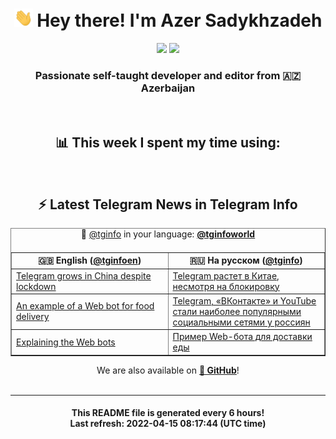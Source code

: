 <div align="center">
	<div>
		<h1>
      <img src="./assets/hi.gif" width="30px"> Hey there! I'm Azer Sadykhzadeh
    </h1>
    <img height="18" src="https://komarev.com/ghpvc/?username=sadykhzadeh&label=Views&color=2081c1&style=flat-square" />
		<a href="https://wakatime.com/@Azer"> <img height="18" src="https://wakatime.com/badge/user/f80ae27a-c328-426f-a381-bc84136e2dd6.svg" /> </a>
    <h3>
      Passionate self-taught developer and editor from 🇦🇿 Azerbaijan
    </h3>
  </div>
  <br>

<h2>📊 This week I spent my time using:</h2>

<!--START_SECTION:waka-->
<!--END_SECTION:waka-->

<br>

<h2>⚡️ Latest Telegram News in Telegram Info</h2>
  <table border>
		<tr>
			<th width="50%">🇬🇧 English (<a href="https://t.me/tginfoen">@tginfoen</a>)</th>
			<th>🇷🇺 На русском (<a href="https://t.me/tginfo">@tginfo</a>)</th>
		</tr>
		<caption>🚩 <a href="https://t.me/tginfo">@tginfo</a> in your language: <a href="https://t.me/tginfoworld"><b>@tginfoworld</b></a><caption/>
  <tr><td><a href="https://t.me/tginfoen/1381">Telegram grows in China despite lockdown</a></td>
    <td><a href="https://t.me/tginfo/3292">Telegram растет в Китае, несмотря на блокировку</a></td></tr><tr><td><a href="https://t.me/tginfoen/1380">An example of a Web bot for food delivery</a></td>
    <td><a href="https://t.me/tginfo/3291">Telegram, «ВКонтакте» и YouTube стали наиболее популярными социальными сетями у россиян</a></td></tr><tr><td><a href="https://t.me/tginfoen/1379">‍Explaining the Web bots</a></td>
    <td><a href="https://t.me/tginfo/3290">Пример Web-бота для доставки еды</a></td></tr>
</table>
We are also available on <a href="https://github.com/tginfo"><b>🐙 GitHub</b></a>!
</div>

<br>
<hr>
<h4 align="center">This README file is generated <b>every 6 hours</b>!</br>Last refresh: <b>2022-04-15 08:17:44 (UTC time)</b></h4>

